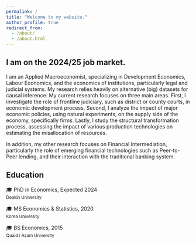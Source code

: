 ```yaml
---
permalink: /
title: "Welcome to my website."
author_profile: true
redirect_from: 
  - /about/
  - /about.html
---
```


I am on the 2024/25 job market.
---

I am an Applied Macroeconomist, specializing in Development Economics, Labour Economics, and the economics of institutions, particularly legal and judicial systems. My research relies heavily on alternative (big) datasets for causal inference. My current research focuses on three main areas. First, I investigate the role of frontline judiciary, such as district or county courts, in economic development process. Second, I analyze the impact of major economic policies, using natural experiments, on the supply side of the economy, specifically firms. Lastly, I study the structural transformation process, assessing the impact of various production technologies on estimating the misallocation of resources. 

In addition, my other research focuses on Financial Intermediation, particularly the role of emerging financial technologies such as Peer-to-Peer lending, and their interaction with the traditional banking system.

## Education

&#127891; PhD in Economics, Expected 2024  
<sub>Deakin University</sub>

&#127891; MS Economics & Statistics, 2020  
<sub>Korea University</sub>

&#127891; BS Economics, 2015  
<sub>Quaid i Azam University</sub>

